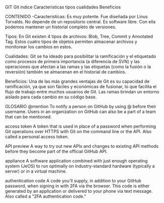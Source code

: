 GIT
Git indice
Caracteristicas
tipos
cualidades
Beneficios

CONTENIDO
-Caracteristicas:
Es muy potente.
Fue diseñada por Linus Torvalds.
No depende de un repositorio central.
Es software libre.
Con ella podemos mantener un historial completo de versiones.

Tipos:
En Git existen 4 tipos de archivos: Blob, Tree, Commit y Annotated Tag. Estos cuatro tipos de objetos permiten almacenar archivos y monitorear los cambios en estos.

Cualidades:
Git se ha ideado para posibilitar la ramificación y el etiquetado como procesos de primera importancia (a diferencia de SVN) y las operaciones que afectan a las ramas y las etiquetas (como la fusión o la reversión) también se almacenan en el historial de cambios.

Beneficios:
Una de las más grandes ventajas de Git es su capacidad de ramificación, ya que son fáciles y económicas de fusionar, lo que facilita el flujo de trabajo entre muchos usuarios de Git. Las ramas brindan un entorno aislado para cada cambio en su código base.

GLOSARIO
@mention
To notify a person on GitHub by using @ before their username. Users in an organization on GitHub can also be a part of a team that can be mentioned.

access token
A token that is used in place of a password when performing Git operations over HTTPS with Git on the command line or the API. Also called a personal access token.

API preview
A way to try out new APIs and changes to existing API methods before they become part of the official GitHub API.

appliance
A software application combined with just enough operating system (JeOS) to run optimally on industry-standard hardware (typically a server) or in a virtual machine.

authentication code
A code you'll supply, in addition to your GitHub password, when signing in with 2FA via the browser. This code is either generated by an application or delivered to your phone via text message. Also called a "2FA authentication code."